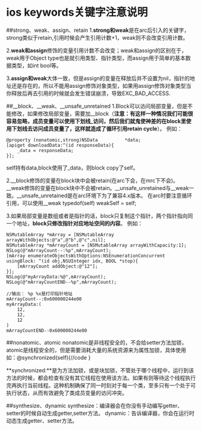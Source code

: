# ios keywords关键字注意说明
##strong、weak、assign、retain
1.**strong和weak**是在arc后引入的关键字，strong类似于retain,引用时候会产生引用计数+1，weak则不会改变引用计数。

2.**weak和assign**修饰的变量引用计数不会改变；weak和assign的区别在于，weak用于Object type也是就引用类型、指针类型，而assign用于简单的基本数据类型，如int bool等。

3.**assign和weak**大体一致，但是assign的变量在释放后并不设置为nil，指针的地址还是存在的，所以不能用assign修饰对象类型，如果用assign修饰对象类型当你释放后再去引用的时候就会发生错误崩溃，导致EXC_BAD_ACCESS.

##__block、__weak、__unsafe_unretained
1.Block可以访问局部变量，但是不能修改，如果修改局部变量，需要加__block（**注意：有这样一种情况我们可能很容易忽略，成员变量可以使用下划线_访问，然后我们就鬼使神差的在block里使用下划线去访问成员变量了，这样就造成了循环引用retain cycle**）。
例如：

    @property (nonatomic,strong)NSData          *data;
    [apiget downloadData:^(id responseData){
        _data = responseData;
    }];
self持有data,block使用了_data，则block copy了self。


2.__block修饰的变量在block块中会被retain(在arc下会，在mrc下不会)。
  __weak修饰的变量在block块中不会被retain。__unsafe_unretained与__weak一致。__unsafe_unretained是在arc环境下为了兼容4.x版本。
  在arc时要注意循环引用，可以使用__weak typedof(self) weakSelf = self;

3.如果局部变量是数组或者是指针的话，block只复制这个指针，两个指针指向同一个地址，**block只修改指针对应地址空间的内容**。
例如：

    NSMutableArray *mArray = [NSMutableArray arrayWithObjects:@"a",@"b",@"c",nil];
    NSMutableArray *mArrayCount = [NSMutableArray arrayWithCapacity:1];
    NSLog(@"mArrayCount--:%p",mArrayCount);
    [mArray enumerateObjectsWithOptions:NSEnumerationConcurrent 
    usingBlock: ^(id obj,NSUInteger idx, BOOL *stop){
        [mArrayCount addObject:@"12"];
    }];
    NSLog(@"myArrayData:%@",mArrayCount);
    NSLog(@"mArrayCountEND--%p",mArrayCount);
    
    //输出： %p %x是打印指针地址
    mArrayCount--:0x600000244e00
    myArrayData:(
        12,
        12,
        12
    )
    mArrayCountEND--0x600000244e00

##nonatomic、atomic
nonatomic是非线程安全的，不会给setter方法加锁，atomic是线程安全的，但是需要消耗大量的系统资源来为属性加锁，具体使用如：@synchronized(self){//code } 

**synchronized:**是为方法加锁，或是块加锁，不管处于哪个线程中，运行到该方法的时候，都会检查有没有其它线程在使用该方法。如果有则等待这个线程执行完再执行当前线程。这种机制确保了同一时刻对于每一个类，至多只有一个处于可执行状态，从而有效避免了类成员变量的访问冲突。

##synthesize、dynamic
synthesize：编译器会在你没有手动编写getter、setter的时候自动生成getter,setter方法。
dynamic：告诉编译器，你会在运行时动态生成getter、setter方法。

